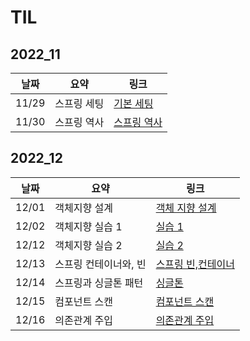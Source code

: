 # TIL

## 2022_11

| 날짜  | 요약        | 링크                                 |
| ----- | ----------- | ------------------------------------ |
| 11/29 | 스프링 세팅 | [기본 세팅](2022_11/2022_11_29.md)   |
| 11/30 | 스프링 역사 | [스프링 역사](2022_11/2022_11_30.md) |

## 2022_12

| 날짜  | 요약                  | 링크                                      |
| ----- | --------------------- | ----------------------------------------- |
| 12/01 | 객체지향 설계         | [객체 지향 설계](2022_12/2022_12_01.md)   |
| 12/02 | 객체지향 실습 1       | [실습 1](2022_12/2022_12_02/core/)        |
| 12/12 | 객체지향 실습 2       | [실습 2](2022_12/2022_12_12/core/)        |
| 12/13 | 스프링 컨테이너와, 빈 | [스프링 빈,컨테이너](2022_12/2022_12_13/) |
| 12/14 | 스프링과 싱글톤 패턴  | [싱글톤](2022_12/2022_12_14/)             |
| 12/15 | 컴포넌트 스캔         | [컴포넌트 스캔](2022_12/2022_12_15/)      |
| 12/16 | 의존관계 주입         | [의존관계 주입](2022_12/2022_12_16/)      |

